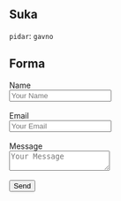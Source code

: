 ## Suka
`pidar`: `gavno`
## Forma
<form action="https://formsubmit.co/neshappens@gmail.com" method="POST">
   <label for="name">Name</label><br>
  <input id="name" type="text" name="name" required placeholder="Your Name"><br><br>
  <label for="email">Email</label><br>
  <input id="email" type="email" name="email" required placeholder="Your Email"><br><br>
  <label for="message">Message</label><br>
  <textarea id="message" name="message" required placeholder="Your Message"></textarea><br><br>
  <input type="hidden" name="_captcha" value="false">
  <input type="hidden" name="_next" value="https://borakouua23.github.io/email-sent">
  <button type="submit">Send</button>
</form>
